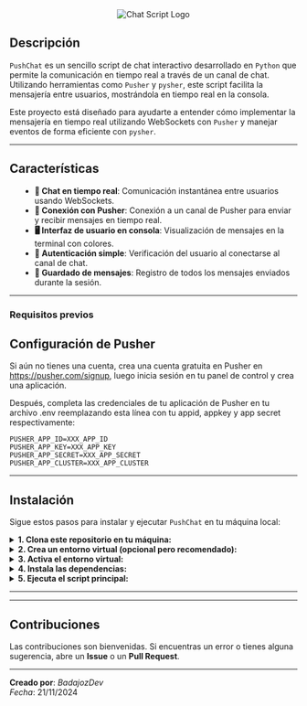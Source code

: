 <div align="center">
  <div align="center">
    <img src="https://github.com/user-attachments/assets/dd3483d4-e7a9-449d-94cb-fa13f79cd964" alt="Chat Script Logo" />
  </div>
</div>

## Descripción
`PushChat` es un sencillo script de chat interactivo desarrollado en `Python` que permite la comunicación en tiempo real a través de un canal de chat. Utilizando herramientas como `Pusher` y `pysher`, este script facilita la mensajería entre usuarios, mostrándola en tiempo real en la consola.

Este proyecto está diseñado para ayudarte a entender cómo implementar la mensajería en tiempo real utilizando WebSockets con `Pusher` y manejar eventos de forma eficiente con `pysher`.

---

## Características
<div style="margin-left: 20px;">
  <ul>
    <li><b>💬 Chat en tiempo real</b>: Comunicación instantánea entre usuarios usando WebSockets.</li>
    <li><b>📡 Conexión con Pusher</b>: Conexión a un canal de Pusher para enviar y recibir mensajes en tiempo real.</li>
    <li><b>🖥 Interfaz de usuario en consola</b>: Visualización de mensajes en la terminal con colores.</li>
    <li><b>🔐 Autenticación simple</b>: Verificación del usuario al conectarse al canal de chat.</li>
    <li><b>📝 Guardado de mensajes</b>: Registro de todos los mensajes enviados durante la sesión.</li>
  </ul>
</div>

---

### Requisitos previos
## Configuración de Pusher

Si aún no tienes una cuenta, crea una cuenta gratuita en Pusher en https://pusher.com/signup, luego inicia sesión en tu panel de control y crea una aplicación.

Después, completa las credenciales de tu aplicación de Pusher en tu archivo .env reemplazando esta línea con tu appid, appkey y app secret respectivamente:
```
PUSHER_APP_ID=XXX_APP_ID
PUSHER_APP_KEY=XXX_APP_KEY
PUSHER_APP_SECRET=XXX_APP_SECRET
PUSHER_APP_CLUSTER=XXX_APP_CLUSTER
```

---

## Instalación

Sigue estos pasos para instalar y ejecutar `PushChat` en tu máquina local:

<details>
  <summary><b>1. Clona este repositorio en tu máquina:</b></summary>
  <pre><code>git clone https://github.com/BadajozDev/PushChatting.git
cd ChatScript</code></pre>
</details>

<details>
  <summary><b>2. Crea un entorno virtual (opcional pero recomendado):</b></summary>
  <pre><code>python -m venv env</code></pre>
</details>

<details>
  <summary><b>3. Activa el entorno virtual:</b></summary>
  <pre><code>.\env\Scripts\activate</code></pre>
</details>

<details>
  <summary><b>4. Instala las dependencias:</b></summary>
  <pre><code>pip install -r requirements.txt</code></pre>
</details>

<details>
  <summary><b>5. Ejecuta el script principal:</b></summary>
  <pre><code>python pushChatting.py</code></pre>
</details>

---

---

## Contribuciones

Las contribuciones son bienvenidas. Si encuentras un error o tienes alguna sugerencia, abre un **Issue** o un **Pull Request**.

---


**Creado por**: *BadajozDev*  
*Fecha*: 21/11/2024
